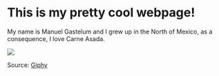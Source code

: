 # This is my pretty cool webpage!

My name is Manuel Gastelum and I grew up in the North of Mexico, as a consequence, I love Carne Asada.

![](https://media.giphy.com/media/111ebonMs90YLu/giphy.gif)

Source: [Giphy](https://media.giphy.com/media/111ebonMs90YLu/giphy.gif)

